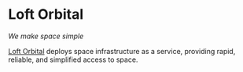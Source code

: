 # Loft Orbital

_We make space simple_

[Loft Orbital](https://www.loftorbital.com/) deploys space infrastructure as a service, providing rapid, reliable, and simplified access to space.

